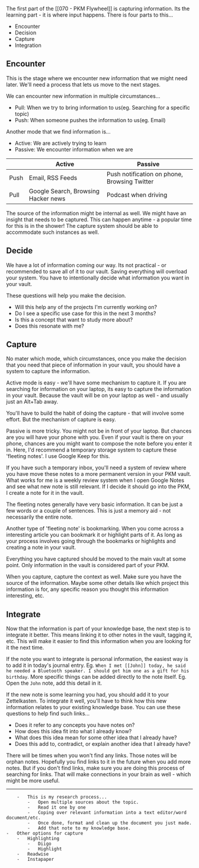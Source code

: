 The first part of the [[070 - PKM Flywheel]] is capturing information. Its the learning part - it is where input happens. There is four parts to this...

- Encounter
- Decision
- Capture
- Integration

## Encounter

This is the stage where we encounter new information that we might need later. We'll need a process that lets us move to the next stages. 

We can encounter new information in multiple circumstances...

- Pull: When we try to bring information to us(eg. Searching for a specific topic)
- Push: When someone pushes the information to us(eg. Email)

Another mode that we find information is...

- Active: We are actively trying to learn
- Passive: We encounter information when we are 

| | Active | Passive |
|---|---|---|
| Push | Email, RSS Feeds | Push notification on phone, Browsing Twitter |
| Pull | Google Search, Browsing Hacker news | Podcast when driving |

The source of the information might be internal as well. We might have an insight that needs to be captured. This can happen anytime - a popular time for this is in the shower! The capture system should be able to accommodate such instances as well.

## Decide

We have a lot of information coming our way. Its not practical - or recommended to save all of it to our vault. Saving everything will overload your system. You have to intentionally decide what information you want in your vault.

 These questions will help you make the decision.
 
- Will this help any of the projects I'm currently working on?
- Do I see a specific use case for this in the next 3 months?
- Is this a concept that want to study more about?
- Does this resonate with me?

## Capture

No mater which mode, which circumstances, once you make the decision that you need that piece of information in your vault, you should have a system to capture the information.

Active mode is easy - we'll have some mechanism to capture it. If you are searching for information on your laptop, its easy to capture the information in your vault. Because the vault will be on your laptop as well - and usually just an Alt+Tab away.

You'll have to build the habit of doing the capture - that will involve some effort. But the mechanism of capture is easy.

Passive is more tricky. You might not be in front of your laptop. But chances are you will have your phone with you. Even if your vault is there on your phone, chances are you might want to compose the note before you enter it in. Here, I'd recommend a temporary storage system to capture these 'fleeting notes'. I use Google Keep for this.

If you have such a temporary inbox, you'll need a system of review where you have move these notes to a more permanent version in your PKM vault. What works for me is a weekly review system when I open Google Notes and see what new note is still relevant. If I decide it should go into the PKM, I create a note for it in the vault.

The fleeting notes generally have very basic information. It can be just a few words or a couple of sentences. This is just a memory aid - not necessarily the entire note.

Another type of 'fleeting note' is bookmarking. When you come across a interesting article you can bookmark it or highlight parts of it. As long as your process involves going through the bookmarks or highlights and creating a note in your vault.

Everything you have captured should be moved to the main vault at some point. Only information in the vault is considered part of your PKM.

When you capture, capture the context as well. Make sure you have the source of the information. Maybe some other details like which project this information is for, any specific reason you thought this information interesting, etc.

## Integrate

Now that the information is part of your knowledge base, the next step is to integrate it better. This means linking it to other notes in the vault, tagging it, etc. This will make it easier to find this information when you are looking for it the next time.

If the note you want to integrate is personal information, the easiest way is to add it in today's journal entry. Eg. `When I met [[John]] today, he said he needed a Bluetooth speaker. I should get him one as a gift for his birthday`. More specific things can be added directly to the note itself. Eg. Open the `John` note, add this detail in it.

If the new note is some learning you had, you should add it to your Zettelkasten. To integrate it well, you'll have to think how this new information relates to your existing knowledge base. You can use these questions to help find such links...

- Does it refer to any concepts you have notes on?
- How does this idea fit into what I already know?
- What does this idea mean for some other idea that I already have?
- Does this add to, contradict, or explain another idea that I already have?

There will be times when you won't find any links. Those notes will be orphan notes. Hopefully you find links to it in the future when you add more notes. But if you don't find links, make sure you are doing this process of searching for links. That will make connections in your brain as well - which might be more useful.


---
        -   This is my research process...
            -   Open multiple sources about the topic.
            -   Read it one by one
            -   Coping over relevant information into a text editor/word document/etc.
            -   Once done, format and clean up the document you just made.
            -   Add that note to my knowledge base.
    -   Other options for capture
        -   Highlighting
            -   Diigo
            -   Highlight
        -   Readwise
        -   Instapaper
